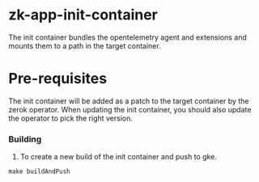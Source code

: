 # zk-app-init-container 
The init container bundles the opentelemetry agent and extensions and mounts them to a path in the target container.

# Pre-requisites
The init container will be added as a patch to the target container by the zerok operator. When updating the init container, you should also update the operator to pick the right version.

### Building
1. To create a new build of the init container and push to gke.

```
make buildAndPush
```
